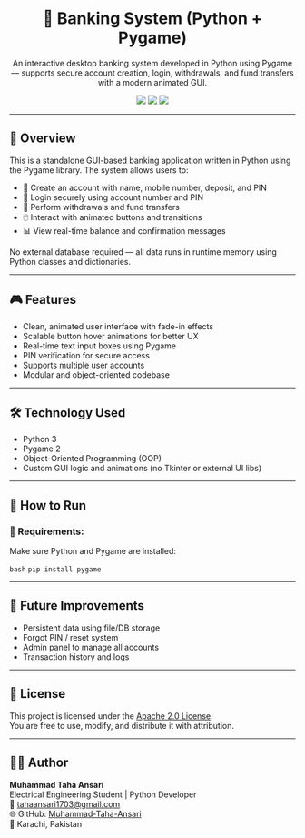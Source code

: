 <h1 align="center">🏦 Banking System (Python + Pygame)</h1>

<p align="center">
  An interactive desktop banking system developed in Python using Pygame — supports secure account creation, login, withdrawals, and fund transfers with a modern animated GUI.
</p>

<p align="center">
  <img src="https://img.shields.io/badge/Python-3.x-blue?style=for-the-badge&logo=python&logoColor=white"/>
  <img src="https://img.shields.io/badge/Pygame-2.x-green?style=for-the-badge&logo=pygame&logoColor=white"/>
  <img src="https://img.shields.io/badge/Status-Complete-brightgreen?style=for-the-badge"/>
</p>

---

## 🧠 Overview

This is a standalone GUI-based banking application written in Python using the Pygame library. The system allows users to:

- 🧾 Create an account with name, mobile number, deposit, and PIN  
- 🔐 Login securely using account number and PIN  
- 💸 Perform withdrawals and fund transfers  
- 🖱️ Interact with animated buttons and transitions  
- 📊 View real-time balance and confirmation messages  

No external database required — all data runs in runtime memory using Python classes and dictionaries.

---

## 🎮 Features

- Clean, animated user interface with fade-in effects  
- Scalable button hover animations for better UX  
- Real-time text input boxes using Pygame  
- PIN verification for secure access  
- Supports multiple user accounts  
- Modular and object-oriented codebase

---

## 🛠 Technology Used

- Python 3  
- Pygame 2  
- Object-Oriented Programming (OOP)  
- Custom GUI logic and animations (no Tkinter or external UI libs)

---

## 🚀 How to Run

### 🔧 Requirements:
Make sure Python and Pygame are installed:

```bash```
```pip install pygame```

---

## 📌 Future Improvements

- Persistent data using file/DB storage  
- Forgot PIN / reset system  
- Admin panel to manage all accounts  
- Transaction history and logs

---

## 📜 License

This project is licensed under the [Apache 2.0 License](LICENSE).  
You are free to use, modify, and distribute it with attribution.

---

## 👨‍💻 Author

**Muhammad Taha Ansari**  
Electrical Engineering Student | Python Developer  
📧 tahaansari1703@gmail.com  
🌐 GitHub: [Muhammad-Taha-Ansari](https://github.com/Muhammad-Taha-Ansari)  
📍 Karachi, Pakistan
